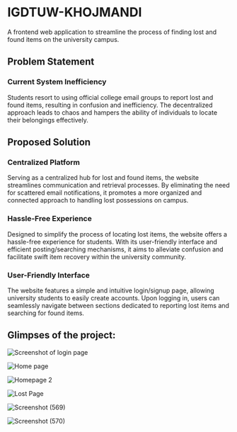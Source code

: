 # IGDTUW-KHOJMANDI
A frontend web application to streamline the process of finding lost and found items on the university campus.

## Problem Statement
### Current System Inefficiency
Students resort to using official college email groups to report lost and found items, resulting in confusion and inefficiency. The decentralized approach leads to chaos and hampers the ability of individuals to locate their belongings effectively.

## Proposed Solution
### Centralized Platform
Serving as a centralized hub for lost and found items, the website streamlines communication and retrieval processes. By eliminating the need for scattered email notifications, it promotes a more organized and connected approach to handling lost possessions on campus.

### Hassle-Free Experience
Designed to simplify the process of locating lost items, the website offers a hassle-free experience for students. With its user-friendly interface and efficient posting/searching mechanisms, it aims to alleviate confusion and facilitate swift item recovery within the university community.

### User-Friendly Interface
The website features a simple and intuitive login/signup page, allowing university students to easily create accounts. Upon logging in, users can seamlessly navigate between sections dedicated to reporting lost items and searching for found items.


## Glimpses of the project:




![Screenshot of login page](https://github.com/anandita01/LOST/assets/101211623/67f118ce-8e82-4d2e-aced-2047ff67ea91)



![Home page](https://github.com/anandita01/LOST/assets/101211623/54258e90-61c4-40a1-a7b5-c94e7970725f)



 
![Homepage 2](https://github.com/anandita01/LOST/assets/101211623/fcb81a74-8e9d-447a-b0ad-9c4836b45eb6)


![Lost Page](https://github.com/anandita01/LOST/assets/101211623/af5ba5c9-048c-495c-a1a5-96e80e8dd054)


![Screenshot (569)](https://github.com/anandita01/LOST/assets/101211623/2338aaf7-e682-456b-9839-2af3d7734635)


![Screenshot (570)](https://github.com/anandita01/LOST/assets/101211623/baecd3c3-a991-4f56-8754-6a23de8f9c39)



